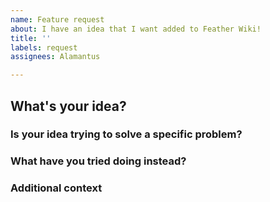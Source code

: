 ```yaml
---
name: Feature request
about: I have an idea that I want added to Feather Wiki!
title: ''
labels: request
assignees: Alamantus

---
```


## What's your idea?

<!-- A clear and concise description of what you want Feather Wiki to be able to do that it currently doesn't. -->

### Is your idea trying to solve a specific problem?

<!-- Provide clear details about what problem your idea will solve. Ex. I'm always frustrated when [...] -->

### What have you tried doing instead?

<!-- A clear and concise description of any alternative solutions or features you've considered. -->

### Additional context

<!-- Add any other context or screenshots about the feature request here. Especially if you're comparing with some other software's feature! -->
